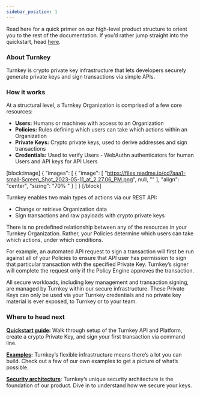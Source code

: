 ```yaml
---
sidebar_position: 1
---
```


Read here for a quick primer on our high-level product structure to orient you to the rest of the documentation. If you’d rather jump straight into the quickstart, head [here](doc:quickstart).

### About Turnkey

Turnkey is crypto private key infrastructure that lets developers securely generate private keys and sign transactions via simple APIs.

### How it works

At a structural level, a Turnkey Organization is comprised of a few core resources:

- <b>Users:</b> Humans or machines with access to an Organization
- <b>Policies:</b> Rules defining which users can take which actions within an Organization
- <b>Private Keys:</b> Crypto private keys, used to derive addresses and sign transactions
- <b>Credentials:</b> Used to verify Users - WebAuthn authenticators for human Users and API keys for API Users

[block:image]
{
  "images": [
    {
      "image": [
        "https://files.readme.io/cd7aaa1-small-Screen_Shot_2023-05-11_at_2.27.06_PM.png",
        null,
        ""
      ],
      "align": "center",
      "sizing": "70% "
    }
  ]
}
[/block]

Turnkey enables two main types of actions via our REST API:

- Change or retrieve Organization data
- Sign transactions and raw payloads with crypto private keys

There is no predefined relationship between any of the resources in your Turnkey Organization. Rather, your Policies determine which users can take which actions, under which conditions.

For example, an automated API request to sign a transaction will first be run against all of your Policies to ensure that API user has permission to sign that particular transaction with the specified Private Key. Turnkey’s signer will complete the request only if the Policy Engine approves the transaction.

All secure workloads, including key management and transaction signing, are managed by Turnkey within our secure infrastructure. These Private Keys can only be used via your Turnkey credentials and no private key material is ever exposed, to Turnkey or to your team.

### Where to head next

<b>[Quickstart guide](doc:quickstart):</b> Walk through setup of the Turnkey API and Platform, create a crypto Private Key, and sign your first transaction via command line.

<b> [Examples](doc:examples):</b> Turnkey’s flexible infrastructure means there’s a lot you can build. Check out a few of our own examples to get a picture of what’s possible.

<b>[Security architecture](doc:security-architecture)</b>: Turnkey’s unique security architecture is the foundation of our product. Dive in to understand how we secure your keys.

